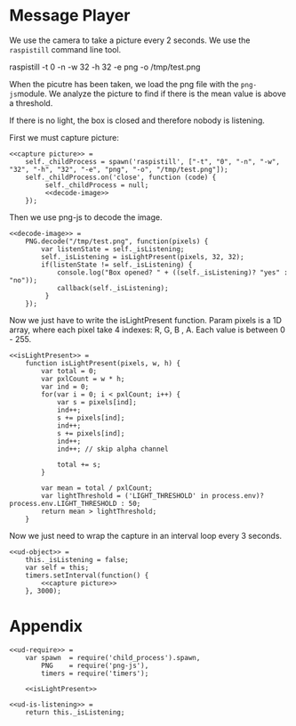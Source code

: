 Message Player
==============

We use the camera to take a picture every 2 seconds. We use the `raspistill` command line tool. 

raspistill -t 0 -n -w 32 -h 32 -e png -o /tmp/test.png

When the picutre has been taken, we load the png file with the `png-js`module. We analyze the picture to find if there is the mean value is above a threshold.

If there is no light, the box is closed and therefore nobody is listening.

First we must capture picture:

```
<<capture picture>> = 
	self._childProcess = spawn('raspistill', ["-t", "0", "-n", "-w", "32", "-h", "32", "-e", "png", "-o", "/tmp/test.png"]);
	self._childProcess.on('close', function (code) {
	 	 self._childProcess = null;
	 	 <<decode-image>>
	});
```

Then we use png-js to decode the image.

```
<<decode-image>> =
	PNG.decode("/tmp/test.png", function(pixels) {
		var listenState = self._isListening;
    	self._isListening = isLightPresent(pixels, 32, 32);
    	if(listenState != self._isListening) {
    		console.log("Box opened? " + ((self._isListening)? "yes" : "no"));
	 	 	callback(self._isListening);
	 	 }
	});
```

Now we just have to write the isLightPresent function. Param pixels is a 1D array, where each pixel take 4 indexes: R, G, B , A. Each value is between 0 - 255.

```
<<isLightPresent>> =
	function isLightPresent(pixels, w, h) {
		var total = 0;
		var pxlCount = w * h;
		var ind = 0;
		for(var i = 0; i < pxlCount; i++) {
			var s = pixels[ind];
			ind++;
			s += pixels[ind];
			ind++;
			s += pixels[ind];
			ind++;
			ind++; // skip alpha channel

			total += s;
		}

		var mean = total / pxlCount;
		var lightThreshold = ('LIGHT_THRESHOLD' in process.env)? process.env.LIGHT_THRESHOLD : 50;
		return mean > lightThreshold;
	}
```

Now we just need to wrap the capture in an interval loop every 3 seconds.

```
<<ud-object>> =
	this._isListening = false;
	var self = this;
	timers.setInterval(function() {
		<<capture picture>>
	}, 3000);
```

Appendix
========

```
<<ud-require>> =
	var spawn  = require('child_process').spawn,
	    PNG    = require('png-js'),
	    timers = require('timers');

	<<isLightPresent>>
```



```
<<ud-is-listening>> =
	return this._isListening;
```